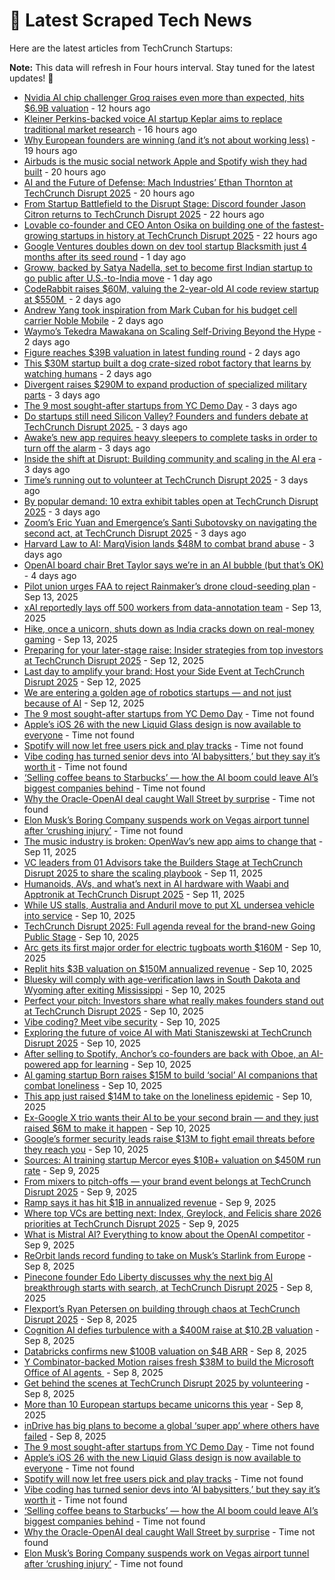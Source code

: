 
# 📰 Latest Scraped Tech News

Here are the latest articles from TechCrunch Startups:

**Note:** This data will refresh in Four hours interval. Stay tuned for the latest updates! 🔄
- [Nvidia AI chip challenger Groq raises even more than expected, hits $6.9B valuation](https://techcrunch.com/2025/09/17/nvidia-ai-chip-challenger-groq-raises-even-more-than-expected-hits-6-9b-valuation/) - 12 hours ago
- [Kleiner Perkins-backed voice AI startup Keplar aims to replace traditional market research](https://techcrunch.com/2025/09/17/kleiner-perkins-backed-voice-ai-startup-keplar-aims-to-replace-traditional-market-research/) - 16 hours ago
- [Why European founders are winning (and it’s not about working less)](https://techcrunch.com/podcast/why-european-founders-are-winning-and-its-not-about-working-less/) - 19 hours ago
- [Airbuds is the music social network Apple and Spotify wish they had built](https://techcrunch.com/2025/09/17/airbuds-is-the-music-social-network-apple-and-spotify-wish-they-had-built/) - 20 hours ago
- [AI and the Future of Defense: Mach Industries’ Ethan Thornton at TechCrunch Disrupt 2025](https://techcrunch.com/2025/09/17/the-new-face-of-defense-tech-takes-the-ai-stage-at-techcrunch-disrupt-2025/) - 20 hours ago
- [From Startup Battlefield to the Disrupt Stage: Discord founder Jason Citron returns to TechCrunch Disrupt 2025](https://techcrunch.com/2025/09/17/from-startup-battlefield-200-to-the-disrupt-stage-discord-founder-jason-citron-returns-to-techcrunch-disrupt-2025/) - 22 hours ago
- [Lovable co-founder and CEO Anton Osika on building one of the fastest-growing startups in history at TechCrunch Disrupt 2025](https://techcrunch.com/2025/09/17/lovable-ceo-anton-osika-on-building-one-of-the-fastest-growing-startups-in-history-at-techcrunch-disrupt-2025/) - 22 hours ago
- [Google Ventures doubles down on dev tool startup Blacksmith just 4 months after its seed round](https://techcrunch.com/2025/09/17/google-ventures-doubles-down-on-dev-tool-startup-blacksmith-just-4-months-after-its-seed-round/) - 1 day ago
- [Groww, backed by Satya Nadella, set to become first Indian startup to go public after U.S.-to-India move](https://techcrunch.com/2025/09/16/groww-backed-by-satya-nadella-set-to-become-first-indian-startup-to-go-public-after-u-s-to-india-move/) - 1 day ago
- [CodeRabbit raises $60M, valuing the 2-year-old AI code review startup at $550M ](https://techcrunch.com/2025/09/16/coderabbit-raises-60m-valuing-the-2-year-old-ai-code-review-startup-at-550m/) - 2 days ago
- [Andrew Yang took inspiration from Mark Cuban for his budget cell carrier Noble Mobile](https://techcrunch.com/2025/09/16/andrew-yang-took-inspiration-from-mark-cuban-for-his-budget-cell-carrier-noble-mobile/) - 2 days ago
- [Waymo’s Tekedra Mawakana on Scaling Self-Driving Beyond the Hype](https://techcrunch.com/2025/09/16/waymos-tekedra-mawakana-on-the-truth-behind-autonomous-vehicles-at-techcrunch-disrupt-2025/) - 2 days ago
- [Figure reaches $39B valuation in latest funding round](https://techcrunch.com/2025/09/16/figure-reaches-39b-valuation-in-latest-funding-round/) - 2 days ago
- [This $30M startup built a dog crate-sized robot factory that learns by watching humans](https://techcrunch.com/2025/09/16/this-30m-startup-built-a-dog-crate-sized-robot-factory-that-learns-by-watching-humans/) - 2 days ago
- [Divergent raises $290M to expand production of specialized military parts](https://techcrunch.com/2025/09/15/divergent-raises-290m-to-expand-production-of-specialized-military-parts/) - 3 days ago
- [The 9 most sought-after startups from YC Demo Day](https://techcrunch.com/2025/09/15/the-9-most-sought-after-startups-from-yc-demo-day/) - 3 days ago
- [Do startups still need Silicon Valley? Founders and funders debate at TechCrunch Disrupt 2025.](https://techcrunch.com/2025/09/15/do-startups-still-need-silicon-valley-hear-from-the-founders-and-funders-challenging-old-assumptions-at-techcrunch-disrupt-2025/) - 3 days ago
- [Awake’s new app requires heavy sleepers to complete tasks in order to turn off the alarm](https://techcrunch.com/2025/09/15/awakes-new-app-requires-heavy-sleepers-to-complete-tasks-in-order-to-turn-off-the-alarm/) - 3 days ago
- [Inside the shift at Disrupt: Building community and scaling in the AI era](https://techcrunch.com/2025/09/15/on-stage-at-techcrunch-disrupt-2025-how-ai-is-forcing-late-stage-startups-to-rewire-gtm-or-be-left-behind/) - 3 days ago
- [Time’s running out to volunteer at TechCrunch Disrupt 2025](https://techcrunch.com/2025/09/15/times-running-out-to-volunteer-at-techcrunch-disrupt-2025/) - 3 days ago
- [By popular demand: 10 extra exhibit tables open at TechCrunch Disrupt 2025](https://techcrunch.com/2025/09/15/by-popular-demand-10-extra-exhibit-tables-open-at-techcrunch-disrupt-2025/) - 3 days ago
- [Zoom’s Eric Yuan and Emergence’s Santi Subotovsky on navigating the second act, at TechCrunch Disrupt 2025](https://techcrunch.com/2025/09/15/zooms-eric-yuan-and-emergences-santi-subotovsky-on-navigating-the-second-act-at-techcrunch-disrupt-2025/) - 3 days ago
- [Harvard Law to AI: MarqVision lands $48M to combat brand abuse](https://techcrunch.com/2025/09/15/harvard-law-to-ai-marqvision-lands-48m-to-combat-brand-abuse/) - 3 days ago
- [OpenAI board chair Bret Taylor says we’re in an AI bubble (but that’s OK)](https://techcrunch.com/2025/09/14/openai-board-chair-bret-taylor-says-were-in-an-ai-bubble-but-thats-ok/) - 4 days ago
- [Pilot union urges FAA to reject Rainmaker’s drone cloud-seeding plan](https://techcrunch.com/2025/09/13/pilot-union-urges-faa-to-reject-rainmakers-drone-cloud-seeding-plan/) - Sep 13, 2025
- [xAI reportedly lays off 500 workers from data-annotation team](https://techcrunch.com/2025/09/13/xai-reportedly-lays-off-500-workers-from-data-annotation-team/) - Sep 13, 2025
- [Hike, once a unicorn, shuts down as India cracks down on real-money gaming](https://techcrunch.com/2025/09/13/hike-once-a-unicorn-shuts-down-as-india-cracks-down-on-real-money-gaming/) - Sep 13, 2025
- [Preparing for your later-stage raise: Insider strategies from top investors at TechCrunch Disrupt 2025](https://techcrunch.com/2025/09/12/how-to-prepare-now-for-your-later-stage-raise-at-techcrunch-disrupt-2025/) - Sep 12, 2025
- [Last day to amplify your brand: Host your Side Event at TechCrunch Disrupt 2025](https://techcrunch.com/2025/09/12/last-day-to-amplify-your-brand-host-your-side-event-at-disrupt-2025/) - Sep 12, 2025
- [We are entering a golden age of robotics startups — and not just because of AI](https://techcrunch.com/2025/09/12/we-are-entering-a-golden-age-of-robotics-startups-and-not-just-because-of-ai/) - Sep 12, 2025
- [The 9 most sought-after startups from YC Demo Day](https://techcrunch.com/2025/09/15/the-9-most-sought-after-startups-from-yc-demo-day/) - Time not found
- [Apple’s iOS 26 with the new Liquid Glass design is now available to everyone](https://techcrunch.com/2025/09/15/apples-ios-26-with-the-new-liquid-glass-design-is-now-available-to-everyone/) - Time not found
- [Spotify will now let free users pick and play tracks](https://techcrunch.com/2025/09/15/spotify-will-now-let-free-users-pick-and-play-tracks/) - Time not found
- [Vibe coding has turned senior devs into ‘AI babysitters,’ but they say it’s worth it](https://techcrunch.com/2025/09/14/vibe-coding-has-turned-senior-devs-into-ai-babysitters-but-they-say-its-worth-it/) - Time not found
- [‘Selling coffee beans to Starbucks’ — how the AI boom could leave AI’s biggest companies behind](https://techcrunch.com/2025/09/14/selling-coffee-beans-to-starbucks-how-the-ai-boom-could-leave-ais-biggest-companies-behind/) - Time not found
- [Why the Oracle-OpenAI deal caught Wall Street by surprise](https://techcrunch.com/2025/09/12/why-the-oracle-openai-deal-caught-wall-street-by-surprise/) - Time not found
- [Elon Musk’s Boring Company suspends work on Vegas airport tunnel after ‘crushing injury’](https://techcrunch.com/2025/09/11/elon-musks-boring-company-suspends-work-on-vegas-airport-tunnel-after-crushing-injury/) - Time not found
- [The music industry is broken: OpenWav’s new app aims to change that](https://techcrunch.com/2025/09/11/the-music-industry-is-broken-openwavs-new-app-aims-to-change-that/) - Sep 11, 2025
- [VC leaders from 01 Advisors take the Builders Stage at TechCrunch Disrupt 2025 to share the scaling playbook](https://techcrunch.com/2025/09/11/what-comes-after-twitter-and-meta-the-founders-of-01a-share-their-playbook-at-techcrunch-disrupt-2025/) - Sep 11, 2025
- [Humanoids, AVs, and what’s next in AI hardware with Waabi and Apptronik at TechCrunch Disrupt 2025](https://techcrunch.com/2025/09/11/humanoids-avs-and-whats-next-in-ai-hardware-at-techcrunch-disrupt-2025/) - Sep 11, 2025
- [While US stalls, Australia and Anduril move to put XL undersea vehicle into service](https://techcrunch.com/2025/09/10/while-u-s-stalls-australia-and-anduril-move-to-put-xl-undersea-vehicle-into-service/) - Sep 10, 2025
- [TechCrunch Disrupt 2025: Full agenda reveal for the brand-new Going Public Stage](https://techcrunch.com/2025/09/10/techcrunch-disrupt-2025-first-full-agenda-reveal-for-the-brand-new-going-public-stage/) - Sep 10, 2025
- [Arc gets its first major order for electric tugboats worth $160M](https://techcrunch.com/2025/09/10/arc-gets-its-first-major-order-for-electric-tugboats-worth-160m/) - Sep 10, 2025
- [Replit hits $3B valuation on $150M annualized revenue](https://techcrunch.com/2025/09/10/replit-hits-3b-valuation-on-150m-annualized-revenue/) - Sep 10, 2025
- [Bluesky will comply with age-verification laws in South Dakota and Wyoming after exiting Mississippi](https://techcrunch.com/2025/09/10/bluesky-will-comply-with-age-verification-laws-in-south-dakota-and-wyoming-after-exiting-mississippi/) - Sep 10, 2025
- [Perfect your pitch: Investors share what really makes founders stand out at TechCrunch Disrupt 2025](https://techcrunch.com/2025/09/10/at-techcrunch-disrupt-2025-medha-agarwal-jyoti-bansal-and-jennifer-neundorfer-discuss-what-makes-a-pitch-land/) - Sep 10, 2025
- [Vibe coding? Meet vibe security](https://techcrunch.com/podcast/vibe-coding-meet-vibe-security/) - Sep 10, 2025
- [Exploring the future of voice AI with Mati Staniszewski at TechCrunch Disrupt 2025](https://techcrunch.com/2025/09/10/exploring-the-future-of-voice-ai-with-mati-staniszewski-at-techcrunch-disrupt-2025/) - Sep 10, 2025
- [After selling to Spotify, Anchor’s co-founders are back with Oboe, an AI-powered app for learning](https://techcrunch.com/2025/09/10/after-selling-to-spotify-anchors-co-founders-are-back-with-oboe-an-ai-powered-app-for-learning/) - Sep 10, 2025
- [AI gaming startup Born raises $15M to build ‘social’ AI companions that combat loneliness](https://techcrunch.com/2025/09/10/born-maker-of-virtual-pet-pengu-raises-15m-to-launch-a-new-wave-of-social-ai-companions/) - Sep 10, 2025
- [This app just raised $14M to take on the loneliness epidemic](https://techcrunch.com/2025/09/10/this-gen-z-founded-app-just-raised-14m-to-take-on-the-loneliness-episdemic/) - Sep 10, 2025
- [Ex-Google X trio wants their AI to be your second brain — and they just raised $6M to make it happen](https://techcrunch.com/2025/09/10/ex-google-x-trio-wants-their-ai-to-be-your-second-brain-and-they-just-raised-6m-to-make-it-happen/) - Sep 10, 2025
- [Google’s former security leads raise $13M to fight email threats before they reach you](https://techcrunch.com/2025/09/10/googles-former-security-leads-raise-13m-to-fight-email-threats-before-they-reach-you/) - Sep 10, 2025
- [Sources: AI training startup Mercor eyes $10B+ valuation on $450M run rate](https://techcrunch.com/2025/09/09/sources-ai-training-startup-mercor-eyes-10b-valuation-on-450m-run-rate/) - Sep 9, 2025
- [From mixers to pitch-offs — your brand event belongs at TechCrunch Disrupt 2025](https://techcrunch.com/2025/09/09/from-mixers-to-pitch-offs-your-brand-event-belongs-at-techcrunch-disrupt-2025/) - Sep 9, 2025
- [Ramp says it has hit $1B in annualized revenue](https://techcrunch.com/2025/09/09/ramp-says-it-has-hit-1b-in-annualized-revenue/) - Sep 9, 2025
- [Where top VCs are betting next: Index, Greylock, and Felicis share 2026 priorities at TechCrunch Disrupt 2025](https://techcrunch.com/2025/09/09/want-to-know-where-vcs-are-investing-next-be-in-the-room-at-techcrunch-disrupt-2025/) - Sep 9, 2025
- [What is Mistral AI? Everything to know about the OpenAI competitor](https://techcrunch.com/2025/09/09/what-is-mistral-ai-everything-to-know-about-the-openai-competitor/) - Sep 9, 2025
- [ReOrbit lands record funding to take on Musk’s Starlink from Europe](https://techcrunch.com/2025/09/08/reorbit-lands-record-funding-to-take-on-musks-starlink-from-europe/) - Sep 8, 2025
- [Pinecone founder Edo Liberty discusses why the next big AI breakthrough starts with search, at TechCrunch Disrupt 2025](https://techcrunch.com/2025/09/08/pinecone-founder-edo-liberty-explores-the-real-missing-link-in-enterprise-ai-at-techcrunch-disrupt-2025/) - Sep 8, 2025
- [Flexport’s Ryan Petersen on building through chaos at TechCrunch Disrupt 2025](https://techcrunch.com/2025/09/08/find-out-how-flexports-ceo-ryan-petersen-builds-when-the-rules-keep-changing-at-techcrunch-disrupt-2025/) - Sep 8, 2025
- [Cognition AI defies turbulence with a $400M raise at $10.2B valuation](https://techcrunch.com/2025/09/08/cognition-ai-defies-turbulence-with-a-400m-raise-at-10-2b-valuation/) - Sep 8, 2025
- [Databricks confirms new $100B valuation on $4B ARR](https://techcrunch.com/2025/09/08/databricks-confirms-new-100b-valuation-on-4b-arr/) - Sep 8, 2025
- [Y Combinator-backed Motion raises fresh $38M to build the Microsoft Office of AI agents ](https://techcrunch.com/2025/09/08/y-combinator-backed-motion-raises-fresh-38m-to-build-the-microsoft-office-of-ai-agents/) - Sep 8, 2025
- [Get behind the scenes at TechCrunch Disrupt 2025 by volunteering](https://techcrunch.com/2025/09/08/get-behind-the-scenes-at-techcrunch-disrupt-2025-by-volunteering/) - Sep 8, 2025
- [More than 10 European startups became unicorns this year](https://techcrunch.com/2025/09/08/more-than-10-european-startups-became-unicorns-this-year/) - Sep 8, 2025
- [inDrive has big plans to become a global ‘super app’ where others have failed](https://techcrunch.com/2025/09/08/indrive-has-big-plans-to-become-a-global-super-app-where-others-have-failed/) - Sep 8, 2025
- [The 9 most sought-after startups from YC Demo Day](https://techcrunch.com/2025/09/15/the-9-most-sought-after-startups-from-yc-demo-day/) - Time not found
- [Apple’s iOS 26 with the new Liquid Glass design is now available to everyone](https://techcrunch.com/2025/09/15/apples-ios-26-with-the-new-liquid-glass-design-is-now-available-to-everyone/) - Time not found
- [Spotify will now let free users pick and play tracks](https://techcrunch.com/2025/09/15/spotify-will-now-let-free-users-pick-and-play-tracks/) - Time not found
- [Vibe coding has turned senior devs into ‘AI babysitters,’ but they say it’s worth it](https://techcrunch.com/2025/09/14/vibe-coding-has-turned-senior-devs-into-ai-babysitters-but-they-say-its-worth-it/) - Time not found
- [‘Selling coffee beans to Starbucks’ — how the AI boom could leave AI’s biggest companies behind](https://techcrunch.com/2025/09/14/selling-coffee-beans-to-starbucks-how-the-ai-boom-could-leave-ais-biggest-companies-behind/) - Time not found
- [Why the Oracle-OpenAI deal caught Wall Street by surprise](https://techcrunch.com/2025/09/12/why-the-oracle-openai-deal-caught-wall-street-by-surprise/) - Time not found
- [Elon Musk’s Boring Company suspends work on Vegas airport tunnel after ‘crushing injury’](https://techcrunch.com/2025/09/11/elon-musks-boring-company-suspends-work-on-vegas-airport-tunnel-after-crushing-injury/) - Time not found